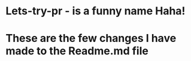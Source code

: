 # Lets-try-pr - is a funny name Haha! 
# These are the few changes I have made to the Readme.md file